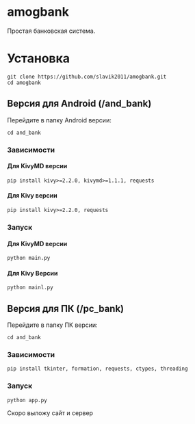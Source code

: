 # amogbank
Простая банковская система.

# Установка

```
git clone https://github.com/slavik2011/amogbank.git
cd amogbank
```

## Версия для Android (/and_bank)

Перейдите в папку Android версии:

```
cd and_bank
```

### Зависимости

#### Для KivyMD версии

```
pip install kivy>=2.2.0, kivymd>=1.1.1, requests
```

#### Для Kivy версии

```
pip install kivy>=2.2.0, requests
```

### Запуск

#### Для KivyMD версии
```
python main.py
```
#### Для Kivy Версии
```
python mainl.py
```

## Версия для ПК (/pc_bank)

Перейдите в папку ПК версии:

```
cd and_bank
```

### Зависимости

```
pip install tkinter, formation, requests, ctypes, threading
```
### Запуск
```
python app.py
```

Скоро выложу сайт и сервер
